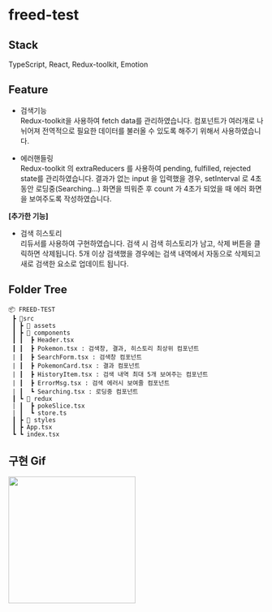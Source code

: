 # freed-test

## Stack

TypeScript, React, Redux-toolkit, Emotion

## Feature

- 검색기능 <br>
  Redux-toolkit을 사용하여 fetch data를 관리하였습니다.
  컴포넌트가 여러개로 나뉘어져 전역적으로 필요한 데이터를 불러올 수 있도록 해주기 위해서 사용하였습니다.

- 에러핸들링 <br>
  Redux-toolkit 의 extraReducers 를 사용하여 pending, fulfilled, rejected state를 관리하였습니다.
  결과가 없는 input 을 입력했을 경우, setInterval 로 4초동안 로딩중(Searching...) 화면을 띄워준 후 count 가 4초가 되었을 때 에러 화면을 보여주도록 작성하였습니다.

**[추가한 기능]**

- 검색 히스토리 <br>
  리듀서를 사용하여 구현하였습니다.
  검색 시 검색 히스토리가 남고, 삭제 버튼을 클릭하면 삭제됩니다.
  5개 이상 검색했을 경우에는 검색 내역에서 자동으로 삭제되고 새로 검색한 요소로 업데이트 됩니다.

## Folder Tree

```
📦 FREED-TEST
 ┣ 📂src
 ┃ ┣ 📂 assets
 ┃ ┣ 📂 components
 ┃ ┃  ┣ Header.tsx
 ┃ ┃  ┣ Pokemon.tsx : 검색창, 결과, 히스토리 최상위 컴포넌트
 | ┃  ┣ SearchForm.tsx : 검색창 컴포넌트
 | ┃  ┣ PokemonCard.tsx : 결과 컴포넌트
 | ┃  ┣ HistoryItem.tsx : 검색 내역 최대 5개 보여주는 컴포넌트
 | ┃  ┣ ErrorMsg.tsx : 검색 에러시 보여줄 컴포넌트
 | ┃  ┗ Searching.tsx : 로딩중 컴포넌트
 ┃ ┗ 📂 redux
 | ┃  ┣ pokeSlice.tsx
 | ┃  ┗ store.ts
 ┃ ┣ 📂 styles
 ┃ ┣ App.tsx
 ┗ ┗ index.tsx

```

## 구현 Gif

<img width="250" src="https://user-images.githubusercontent.com/96714788/206834477-12546f86-f03d-4403-a3b2-7e8c7aa310f8.gif"/>
